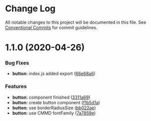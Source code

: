# Change Log

All notable changes to this project will be documented in this file.
See [Conventional Commits](https://conventionalcommits.org) for commit guidelines.

# 1.1.0 (2020-04-26)


### Bug Fixes

* **button:** index.js added export ([66e68a6](https://github.com/carlosmmdiaz/cmmd-web/commit/66e68a6aa8f357db681ffd4410f76e2b8195d470))


### Features

* **button:** component finished ([3311a69](https://github.com/carlosmmdiaz/cmmd-web/commit/3311a69661f38a1bcbe4d7b286046383d80ab7a2))
* **button:** create button component ([f1b5d1a](https://github.com/carlosmmdiaz/cmmd-web/commit/f1b5d1a1eca665e9f0f5cf1ef6b000860a04cf3a))
* **button:** use borderRadiusSize ([bb022ae](https://github.com/carlosmmdiaz/cmmd-web/commit/bb022aeb50f059da374ecb50e2a2e3d06f619f22))
* **button:** use CMMD fontFamily ([7a7859e](https://github.com/carlosmmdiaz/cmmd-web/commit/7a7859e0842b6ba2bb48ff6d063b73f9a7dcb82f))
